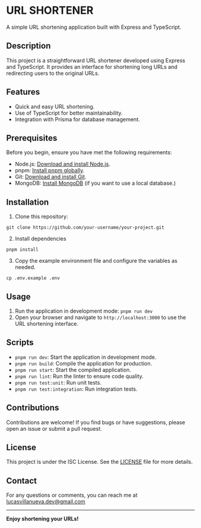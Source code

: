# URL SHORTENER

A simple URL shortening application built with Express and TypeScript.

## Description

This project is a straightforward URL shortener developed using Express and TypeScript. It provides an interface for shortening long URLs and redirecting users to the original URLs.

## Features

- Quick and easy URL shortening.
- Use of TypeScript for better maintainability.
- Integration with Prisma for database management.

## Prerequisites

Before you begin, ensure you have met the following requirements:

- Node.js: [Download and install Node.js](https://nodejs.org/).
- pnpm: [Install pnpm globally](https://pnpm.io/installation).
- Git: [Download and install Git](https://git-scm.com/).
- MongoDB: [Install MongoDB](https://www.mongodb.com/try/download/community) (if you want to use a local database.)

## Installation

1. Clone this repository:

```
git clone https://github.com/your-username/your-project.git
```

2. Install dependencies

```
pnpm install
```

3. Copy the example environment file and configure the variables as needed.

```
cp .env.example .env
```

## Usage

1. Run the application in development mode: `pnpm run dev`
2. Open your browser and navigate to `http://localhost:3000` to use the URL shortening interface.

## Scripts

- `pnpm run dev`: Start the application in development mode.
- `pnpm run build`: Compile the application for production.
- `pnpm run start`: Start the compiled application.
- `pnpm run lint`: Run the linter to ensure code quality.
- `pnpm run test:unit`: Run unit tests.
- `pnpm run test:integration`: Run integration tests.

## Contributions

Contributions are welcome! If you find bugs or have suggestions, please open an issue or submit a pull request.

## License

This project is under the ISC License. See the [LICENSE](LICENSE) file for more details.

## Contact

For any questions or comments, you can reach me at lucasvillanueva.dev@gmail.com

---

**Enjoy shortening your URLs!**
